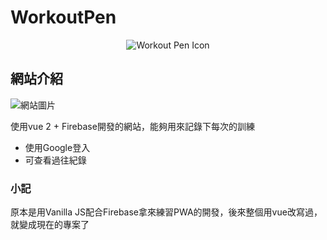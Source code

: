 # WorkoutPen
<p align="center">
  <img src="https://i.imgur.com/CaGaoxt.png" alt="Workout Pen Icon"/>
</p>

## 網站介紹
![網站圖片](https://i.imgur.com/4PoREbo.png)

使用vue 2 + Firebase開發的網站，能夠用來記錄下每次的訓練
- 使用Google登入
- 可查看過往紀錄

### 小記
原本是用Vanilla JS配合Firebase拿來練習PWA的開發，後來整個用vue改寫過，就變成現在的專案了
